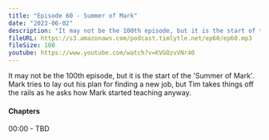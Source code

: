 ```yaml
---
title: "Episode 60 - Summer of Mark"
date: "2023-06-02"
description: "It may not be the 100th episode, but it is the start of the 'Summer of Mark'. Mark tries to lay out his plan for finding a new job, but Tim takes things off the rails as he asks how Mark started teaching anyway."
fileURL: https://s3.amazonaws.com/podcast.timlytle.net/ep60/ep60.mp3
fileSize: 100
youtube: https://www.youtube.com/watch?v=KVGOzvVNr40
---
```


It may not be the 100th episode, but it is the start of the 'Summer of Mark'. Mark tries to lay out his plan for finding a new job, but Tim takes things off the rails as he asks how Mark started teaching anyway.

#### Chapters

00:00 - TBD  
